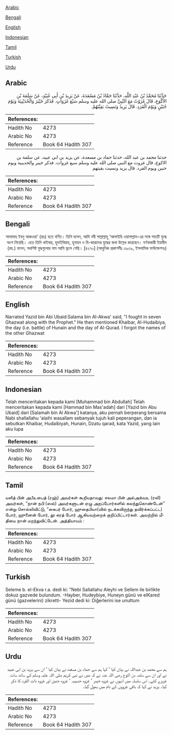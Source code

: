 [Arabic](#arabic)

[Bengali](#bengali)

[English](#english)

[Indonesian](#indonesian)

[Tamil](#tamil)

[Turkish](#turkish)

[Urdu](#urdu)

## Arabic


<div dir="rtl" lang="ar" style={{fontSize:'larger',backgroundColor:'#f8f9fa',padding:20}}>
حَدَّثَنَا مُحَمَّدُ بْنُ عَبْدِ اللَّهِ، حَدَّثَنَا حَمَّادُ بْنُ مَسْعَدَةَ، عَنْ يَزِيدَ بْنِ أَبِي عُبَيْدٍ، عَنْ سَلَمَةَ بْنِ الأَكْوَعِ، قَالَ غَزَوْتُ مَعَ النَّبِيِّ صلى الله عليه وسلم سَبْعَ غَزَوَاتٍ‏.‏ فَذَكَرَ خَيْبَرَ وَالْحُدَيْبِيَةَ وَيَوْمَ حُنَيْنٍ وَيَوْمَ الْقَرَدِ‏.‏ قَالَ يَزِيدُ وَنَسِيتُ بَقِيَّتَهُمْ‏.‏
</div>
<div style={{backgroundColor:'#f8f9fa',padding:20, marginBottom: 10}}><table> <thead> <tr> <th>References:</th> <th></th> </tr> </thead> <tbody><tr><td>Hadith No</td><td>4273</td></tr><tr><td>Arabic No</td><td>4273</td></tr><tr><td>Reference</td><td>Book 64 Hadith 307</td></tr></tbody></table></div>


<div dir="rtl" lang="ar" style={{fontSize:'larger',backgroundColor:'#f8f9fa',padding:20}}>
حدثنا محمد بن عبد الله، حدثنا حماد بن مسعدة، عن يزيد بن ابي عبيد، عن سلمة بن الاكوع، قال غزوت مع النبي صلى الله عليه وسلم سبع غزوات. فذكر خيبر والحديبية ويوم حنين ويوم القرد. قال يزيد ونسيت بقيتهم
</div>
<div style={{backgroundColor:'#f8f9fa',padding:20, marginBottom: 10}}><table> <thead> <tr> <th>References:</th> <th></th> </tr> </thead> <tbody><tr><td>Hadith No</td><td>4273</td></tr><tr><td>Arabic No</td><td>4273</td></tr><tr><td>Reference</td><td>Book 64 Hadith 307</td></tr></tbody></table></div>

## Bengali


<div dir="rtl" lang="bn" style={{fontSize:'larger',backgroundColor:'#f8f9fa',padding:20}}>
সালামাহ ইবনু আকওয়া‘ (রাঃ) হতে বর্ণিত। তিনি বলেন, আমি নবী সাল্লাল্লাহু ‘আলাইহি ওয়াসাল্লাম-এর সঙ্গে সাতটি যুদ্ধে অংশ নিয়েছি। এতে তিনি খাইবার, হুদাইবিয়াহ, হুনায়ন ও যি-কারাদের যুদ্ধের কথা উল্লেখ করেছেন। বর্ণনাকারী ইয়াযীদ (রহ.) বলেন, অবশিষ্ট যুদ্ধগুলোর নাম আমি ভুলে গেছি। [৪২৭০] (আধুনিক প্রকাশনীঃ ৩৯৩৯, ইসলামিক ফাউন্ডেশনঃ)
</div>
<div style={{backgroundColor:'#f8f9fa',padding:20, marginBottom: 10}}><table> <thead> <tr> <th>References:</th> <th></th> </tr> </thead> <tbody><tr><td>Hadith No</td><td>4273</td></tr><tr><td>Arabic No</td><td>4273</td></tr><tr><td>Reference</td><td>Book 64 Hadith 307</td></tr></tbody></table></div>

## English


<div dir="ltr" lang="en" style={{fontSize:'larger',backgroundColor:'#f8f9fa',padding:20}}>
Narrated Yazid bin Abi Ubaid:Salama bin Al-Akwa' said, "I fought in seven Ghazwat along with the Prophet." He then mentioned Khaibar, Al-Hudaibiya, the day (i.e. battle) of Hunain and the day of Al-Qurad. I forgot the names of the other Ghazwat
</div>
<div style={{backgroundColor:'#f8f9fa',padding:20, marginBottom: 10}}><table> <thead> <tr> <th>References:</th> <th></th> </tr> </thead> <tbody><tr><td>Hadith No</td><td>4273</td></tr><tr><td>Arabic No</td><td>4273</td></tr><tr><td>Reference</td><td>Book 64 Hadith 307</td></tr></tbody></table></div>

## Indonesian


<div dir="ltr" lang="id" style={{fontSize:'larger',backgroundColor:'#f8f9fa',padding:20}}>
Telah menceritakan kepada kami [Muhammad bin Abdullah] Telah menceritakan kepada kami [Hammad bin Mas'adah] dari [Yazid bin Abu Ubaid] dari [Salamah bin Al Akwa'] katanya, aku pernah berperang bersama Nabi shallallahu 'alaihi wasallam sebanyak tujuh kali peperangan, dan ia sebutkan Khaibar, Hudaibiyah, Hunain, Dzatu qarad, kata Yazid, yang lain aku lupa
</div>
<div style={{backgroundColor:'#f8f9fa',padding:20, marginBottom: 10}}><table> <thead> <tr> <th>References:</th> <th></th> </tr> </thead> <tbody><tr><td>Hadith No</td><td>4273</td></tr><tr><td>Arabic No</td><td>4273</td></tr><tr><td>Reference</td><td>Book 64 Hadith 307</td></tr></tbody></table></div>

## Tamil


<div dir="ltr" lang="ta" style={{fontSize:'larger',backgroundColor:'#f8f9fa',padding:20}}>
யஸீத் பின் அபீஉபைத் (ரஹ்) அவர்கள் கூறியதாவது: சலமா பின் அல்அக்வஉ (ரலி) அவர்கள், “நான் நபி (ஸல்) அவர்களுடன் ஏழு அறப்போர்களில் கலந்துகொண்டேன்” என்று சொல்லிவிட்டு, “கைபர் போர், ஹுதைபியா(வில் நடக்கவிருந்து தவிர்க்கப்பட்ட) போர், ஹுனைன் போர், தூ கரத் போர் ஆகியவற்றைக் குறிப்பிட்டார்கள். அவற்றில் மீதியை நான் மறந்துவிட்டேன். அத்தியாயம் :
</div>
<div style={{backgroundColor:'#f8f9fa',padding:20, marginBottom: 10}}><table> <thead> <tr> <th>References:</th> <th></th> </tr> </thead> <tbody><tr><td>Hadith No</td><td>4273</td></tr><tr><td>Arabic No</td><td>4273</td></tr><tr><td>Reference</td><td>Book 64 Hadith 307</td></tr></tbody></table></div>

## Turkish


<div dir="ltr" lang="tr" style={{fontSize:'larger',backgroundColor:'#f8f9fa',padding:20}}>
Seleme b. el-Ekva r.a. dedi ki: "Nebi Sallallahu Aleyhi ve Sellem ile birlikte dokuz gazvede bulundum. -Hayber, Hudeybiye, Huneyn günü ve elKared günü (gazvelerini) zikretti- Yezid dedi ki: Diğerlerini ise unuttum
</div>
<div style={{backgroundColor:'#f8f9fa',padding:20, marginBottom: 10}}><table> <thead> <tr> <th>References:</th> <th></th> </tr> </thead> <tbody><tr><td>Hadith No</td><td>4273</td></tr><tr><td>Arabic No</td><td>4273</td></tr><tr><td>Reference</td><td>Book 64 Hadith 307</td></tr></tbody></table></div>

## Urdu


<div dir="rtl" lang="ur" style={{fontSize:'larger',backgroundColor:'#f8f9fa',padding:20}}>
ہم سے محمد بن عبداللہ نے بیان کیا ‘ کہا ہم سے حماد بن مسعدہ نے بیان کیا ‘ ان سے یزید بن ابی عبید نے اور ان سے سلمہ بن اکوع رضی اللہ عنہ نے کہ میں نے نبی کریم صلی اللہ علیہ وسلم کے ساتھ سات غزوے کئے۔ اس سلسلہ میں انہوں نے غزوہ خیبر ‘ غزوہ حدیبیہ ‘ غزوہ حنین اور غزوہ ذات القرد کا ذکر کیا۔ یزید نے کہا کہ باقی غزووں کے نام میں بھول گیا۔
</div>
<div style={{backgroundColor:'#f8f9fa',padding:20, marginBottom: 10}}><table> <thead> <tr> <th>References:</th> <th></th> </tr> </thead> <tbody><tr><td>Hadith No</td><td>4273</td></tr><tr><td>Arabic No</td><td>4273</td></tr><tr><td>Reference</td><td>Book 64 Hadith 307</td></tr></tbody></table></div>